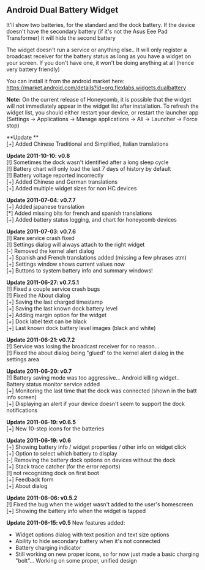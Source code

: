 Android Dual Battery Widget
---------------------------
It'll show two batteries, for the standard and the dock battery. If the device doesn't have the secondary battery 
(if it's not the Asus Eee Pad Transformer) it will hide the second battery 

The widget doesn't run a service or anything else.. It will only register a broadcast receiver for the battery status 
as long as you have a widget on your screen. If you don't have one, it won't be doing anything at all (hence very battery friendly)

You can install it from the android market here: https://market.android.com/details?id=org.flexlabs.widgets.dualbattery

**Note:** On the current release of Honeycomb, it is possible that the widget will not immediately 
appear in the widget list after installation. To refresh the widget list, you should either restart your device, 
or restart the launcher app (Settings -> Applications -> Manage applications -> All -> Launcher -> Force stop)

**Update **  
[+] Added Chinese Traditional and Simplified, Italian translations  

**Update 2011-10-10: v0.8**  
[!] Sometimes the dock wasn't identified after a long sleep cycle  
[!] Battery chart will only load the last 7 days of history by default  
[!] Battery voltage reported incorrectly  
[+] Added Chinese and German translations  
[+] Added multiple widget sizes for non HC devices  

**Update 2011-07-04: v0.7.7**  
[+] Added japanese translation  
[*] Added missing bits for french and spanish translations  
[+] Added battery status logging, and chart for honeycomb devices  

**Update 2011-07-03: v0.7.6**  
[!] Rare service crash fixed  
[!] Settings dialog will always attach to the right widget  
[-] Removed the kernel alert dialog  
[+] Spanish and French translations added (missing a few phrases atm)  
[+] Settings window shows current values now  
[+] Buttons to system battery info and summary windows!  

**Update 2011-06-27: v0.7.5.1**  
[!] Fixed a couple service crash bugs  
[!] Fixed the About dialog  
[+] Saving the last charged timestamp  
[+] Saving the last known dock battery level  
[+] Adding margin option for the widget  
[+] Dock label text can be black  
[+] Last known dock battery level images (black and white)  

**Update 2011-06-21: v0.7.2**  
[!] Service was losing the broadcast receiver for no reason...  
[!] Fixed the about dialog being "glued" to the kernel alert dialog in the settings area  

**Update 2011-06-20: v0.7**  
[!] Battery saving mode was too aggressive... Android killing widget.. Battery status monitor service added  
[+] Monitoring the last time that the dock was connected (shown in the batt info screen)  
[+] Displaying an alert if your device doesn't seem to support the dock notifications  

**Update 2011-06-19: v0.6.5**  
[+] New 10-step icons for the batteries  

**Update 2011-06-19: v0.6**  
[+] Showing battery info / widget properties / other info on widget click  
[+] Option to select which battery to display  
[-] Removing the battery dock options on devices without the dock  
[+] Stack trace catcher (for the error reports)  
[!] not recognizing dock on first boot  
[+] Feedback form  
[+] About dialog  

**Update 2011-06-06: v0.5.2**  
[!] Fixed the bug when the widget wasn't added to the user's homescreen  
[+] Showing the battery info when the widget is tapped  

**Update 2011-06-15: v0.5**
New features added:  

* Widget options dialog with text position and text size options  
* Ability to hide secondary battery when it's not connected  
* Battery charging indicator  
* Still working on new proper icons, so for now just made a basic charging "bolt"... Working on some proper, unified design 
